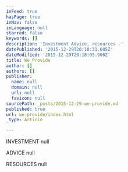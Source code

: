 ```yaml
---
inFeed: true
hasPage: true
inNav: false
inLanguage: null
starred: false
keywords: []
description: 'Investment Advice, resources .'
datePublished: '2015-12-29T20:18:31.605Z'
dateModified: '2015-12-29T20:18:05.906Z'
title: We Provide
author: []
authors: []
publisher:
  name: null
  domain: null
  url: null
  favicon: null
sourcePath: _posts/2015-12-29-we-provide.md
published: true
url: we-provide/index.html
_type: Article

---
```

INVESTMENT
null

ADVICE
null

RESOURCES
null